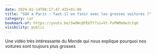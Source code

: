 ```yaml
---
date: 2024-02-14T08:17:47.435+01:00
title: "SUV à Paris : faut-il en finir avec les grosses voitures ?"
category: car
bookmark-of: https://youtu.be/5wdWcQPEGTY?si=Vt-FoPWMeHwJctqH
visibility: public
---
```


Une vidéo très intéressante du Monde qui nous explique pourquoi nos voitures sont toujours plus grosses
